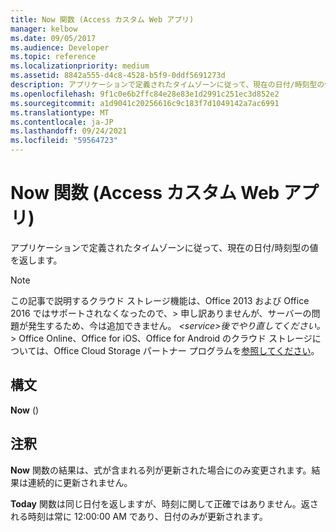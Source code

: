 ```yaml
---
title: Now 関数 (Access カスタム Web アプリ)
manager: kelbow
ms.date: 09/05/2017
ms.audience: Developer
ms.topic: reference
ms.localizationpriority: medium
ms.assetid: 8842a555-d4c8-4528-b5f9-0ddf5691273d
description: アプリケーションで定義されたタイムゾーンに従って、現在の日付/時刻型の値を返します。
ms.openlocfilehash: 9f1c0e6b2ffc84e28e83e1d2991c251ec3d852e2
ms.sourcegitcommit: a1d9041c20256616c9c183f7d1049142a7ac6991
ms.translationtype: MT
ms.contentlocale: ja-JP
ms.lasthandoff: 09/24/2021
ms.locfileid: "59564723"
---
```

# <a name="now-function-access-custom-web-app"></a>Now 関数 (Access カスタム Web アプリ)

アプリケーションで定義されたタイムゾーンに従って、現在の日付/時刻型の値を返します。
  
> [!NOTE]
> この記事で説明するクラウド ストレージ機能は、Office 2013 および Office 2016 ではサポートされなくなったので、> 申し訳ありませんが、サーバーの問題が発生するため、今は追加できません。 *\<service\>後でやり直してください。* > Office Online、Office for iOS、Office for Android のクラウド ストレージについては、Office Cloud Storage パートナー プログラムを[参照してください](https://dev.office.com/programs/officecloudstorage)。 
  
## <a name="syntax"></a>構文

 **Now** () 
  
## <a name="remarks"></a>注釈

**Now** 関数の結果は、式が含まれる列が更新された場合にのみ変更されます。結果は連続的に更新されません。 
  
**Today** 関数は同じ日付を返しますが、時刻に関して正確ではありません。返される時刻は常に 12:00:00 AM であり、日付のみが更新されます。 
  


